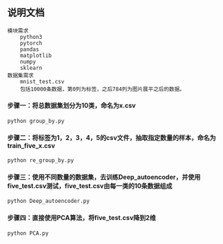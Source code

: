 ## 说明文档

```
模块需求
    python3
    pytorch
    pandas
    matplotlib
    numpy
    sklearn
数据集需求
	mnist_test.csv
	包括10000条数据，第0列为标签，之后784列为图片展平之后的数据。
```

#### 步骤一：将总数据集划分为10类，命名为x.csv

```
python group_by.py
```

#### 步骤二：将标签为1，2，3，4，5的csv文件，抽取指定数量的样本，命名为train_five_x.csv

```
python re_group_by.py
```

#### 步骤三：使用不同数量的数据集，去训练Deep_autoencoder，并使用five_test.csv测试，five_test.csv由每一类的10条数据组成

```
python Deep_autoencoder.py
```

#### 步骤四：直接使用PCA算法，将five_test.csv降到2维

```
python PCA.py
```

